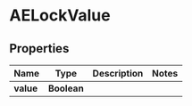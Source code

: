 # AELockValue

## Properties
Name | Type | Description | Notes
------------ | ------------- | ------------- | -------------
**value** | **Boolean** |  | 
